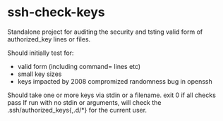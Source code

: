# ssh-check-keys

Standalone project for auditing the security and tsting valid form of authorized_key lines or files. 

Should initially test for:

* valid form (including command= lines etc)
* small key sizes
* keys impacted by 2008 compromized randomness bug in openssh

Should take one or more keys via stdin or a filename. exit 0 if all checks pass
If run with no stdin or arguments, will check the .ssh/authorized_keys{,.d/*} for the current user.
